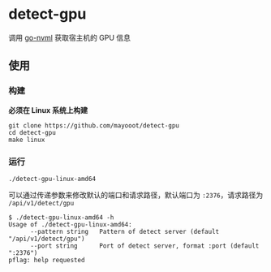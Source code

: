 # detect-gpu

调用 [go-nvml](https://github.com/NVIDIA/go-nvml) 获取宿主机的 GPU 信息

## 使用

### 构建

**必须在 Linux 系统上构建**

```shell
git clone https://github.com/mayooot/detect-gpu
cd detect-gpu
make linux
```

### 运行

```
./detect-gpu-linux-amd64
```

可以通过传递参数来修改默认的端口和请求路径，默认端口为 `:2376`，请求路径为 `/api/v1/detect/gpu`

```shell
$ ./detect-gpu-linux-amd64 -h
Usage of ./detect-gpu-linux-amd64:
      --pattern string   Pattern of detect server (default "/api/v1/detect/gpu")
      --port string      Port of detect server, format :port (default ":2376")
pflag: help requested
```